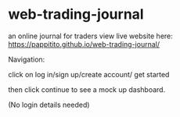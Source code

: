 # web-trading-journal
an online journal for traders
view live website here:
https://pappitito.github.io/web-trading-journal/

Navigation:

click on log in/sign up/create account/ get started

then click continue to see a mock up dashboard.

(No login details needed)
